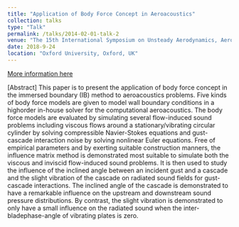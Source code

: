 ```yaml
---
title: "Application of Body Force Concept in Aeroacoustics"
collection: talks
type: "Talk"
permalink: /talks/2014-02-01-talk-2
venue: "The 15th International Symposium on Unsteady Aerodynamics, Aeroacoustics and Aeroelasticity of Turbomachines (ISUAAAT15)"
date: 2018-9-24
location: "Oxford University, Oxford, UK"
---
```


[More information here](www.isuaaat.org/https://www.researchgate.net/profile/Cheng-Long-12/publication/328497877_APPLICATION_OF_BODY_FORCE_CONCEPT_IN_AEROACOUSTICS/links/5bd1acdf45851537f59a01fd/APPLICATION-OF-BODY-FORCE-CONCEPT-IN-AEROACOUSTICS.pdf)

[Abstract] This paper is to present the application of body force concept in the immersed boundary (IB) method to aeroacoustics problems. Five kinds of body force models are given to model wall boundary conditions in a highorder in-house solver for the computational aeroacoustics. The body force models are evaluated by simulating several flow-induced sound problems including viscous flows around a stationary/vibrating circular cylinder by solving compressible Navier-Stokes equations and gust-cascade interaction noise by solving nonlinear Euler equations. Free of empirical parameters and by exerting suitable construction manners, the influence matrix method is demonstrated most suitable to simulate both the viscous and inviscid flow-induced sound problems. It is then used to study the influence of the inclined angle between an incident gust and a cascade and the slight vibration of the cascade on radiated sound fields for gust-cascade interactions. The inclined angle of the cascade is demonstrated to have a remarkable influence on the upstream and downstream sound pressure distributions. By contrast, the slight vibration is demonstrated to only have a small influence on the radiated sound when the inter-bladephase-angle of vibrating plates is zero.
